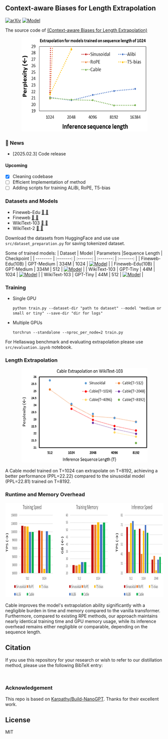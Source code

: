 ## Context-aware Biases for Length Extrapolation 
[![arXiv](https://img.shields.io/badge/arXiv-2503.6245369-<COLOR>.svg)](https://arxiv.org/abs/2503.6245369) [![Model](https://img.shields.io/badge/HuggingFace-axiomlab-blue?logo=huggingface)](https://huggingface.co/axiomlaborg/Cable)


The source code of [(Context-aware Biases for Length Extrapolation)]()

<p align="center">
 <img src="https://raw.githubusercontent.com/axiomlab/Cable/refs/heads/main/Figures/pull_figure.png"  width="400" height="300"/>
</p>

### 🚀 News
- [2025.02.3] Code release

#### Upcoming
- [x] Cleaning codebase
- [ ] Efficient Implementation of method
- [ ] Adding scripts for training ALiBi, RoPE, T5-bias

### Datasets and Models
- Fineweb-Edu [ :link: ](https://arxiv.org/abs/2406.17557) [:hugs:](https://huggingface.co/datasets/HuggingFaceFW/fineweb-edu)
- Fineweb [ :link: ](https://arxiv.org/abs/2406.17557) [:hugs:](https://huggingface.co/datasets/HuggingFaceFW/fineweb)
- WikiText-103 [ :link: ](https://arxiv.org/abs/1609.07843) [:hugs:](https://huggingface.co/datasets/iohadrubin/wikitext-103-raw-v1)
- WikiText-2 [ :link: ](https://arxiv.org/abs/1609.07843) [:hugs:](https://huggingface.co/datasets/mindchain/wikitext2)

Download the datasets from HuggingFace and use use ```src/dataset_preparation.py``` for saving tokenized dataset.


Some of trained models:
| Dataset | Model | Parameters |Sequence Length | Checkpoint |
| -------- | :-------: | :-------: | :-------: | :-------: |
| Fineweb-Edu(10B) | GPT-Medium | 334M | 1024 | [![Model](https://img.shields.io/badge/HuggingFace-gray?logo=huggingface)](https://huggingface.co/axiomlaborg/Cable/tree/main) |
| Fineweb-Edu(10B) | GPT-Medium | 334M | 512 | [![Model](https://img.shields.io/badge/HuggingFace-gray?logo=huggingface)](https://huggingface.co/axiomlaborg/Cable/tree/main) |
| WikiText-103 | GPT-Tiny | 44M | 1024 | [![Model](https://img.shields.io/badge/HuggingFace-gray?logo=huggingface)](https://huggingface.co/axiomlaborg/Cable/tree/main) |
| WikiText-103 | GPT-Tiny | 44M | 512 | [![Model](https://img.shields.io/badge/HuggingFace-gray?logo=huggingface)](https://huggingface.co/axiomlaborg/Cable/tree/main) |


### Training
- Single GPU
  ```shell
  python train.py --dataset-dir "path to dataset" --model "medium or small or tiny" --save-dir "dir for logs"
  ```

- Multiple GPUs
  ```shell
  torchrun --standalone --nproc_per_node=2 train.py
  ```

For Hellaswag benchmark and evaluating extrapolation please use ```src/evaluation.ipynb``` notebook.


### Length Extrapolation

<p align="center">
 <img src="https://raw.githubusercontent.com/axiomlab/Cable/refs/heads/main/Figures/ablation.png"  width="400" height="300"/>
</p>

A Cable model trained on T=1024 can extrapolate on T=8192, achieving a better performance (PPL=22.22) compared to the sinusoidal model (PPL=22.81) trained on T=8192.

### Runtime and Memory Overhead
<p align="center">
 <img src="https://raw.githubusercontent.com/axiomlab/Cable/refs/heads/main/Figures/time.png"  width="800" height="300"/>
</p>

Cable improves the model's extrapolation ability significantly with a negligible burden in time and memory compared to the vanilla transformer. Furthermore, compared to existing RPE methods, our approach maintains nearly identical training time and GPU memory usage, while its inference overhead remains either negligible or comparable, depending on the sequence length.
 
 ## Citation
If you use this repository for your research or wish to refer to our distillation method, please use the following BibTeX entry:
```bibtex



```

### Acknowledgement
This repo is based on [Karpathy/Build-NanoGPT](https://github.com/karpathy/build-nanogpt). Thanks for their excellent work.

## License
MIT
